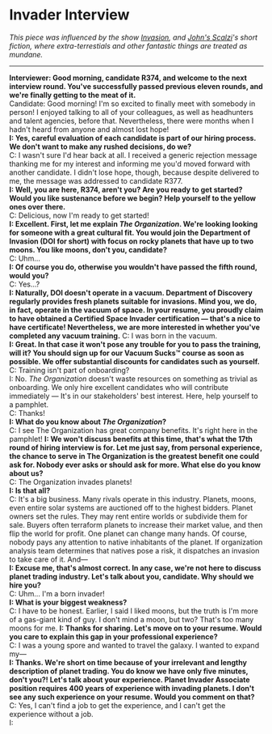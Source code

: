 # Invader Interview

*This piece was influenced by the show [Invasion](https://en.wikipedia.org/wiki/Invasion_(2021_TV_series)), and [John's Scalzi](https://en.wikipedia.org/wiki/John_Scalzi)'s short fiction, where extra-terrestials and other fantastic things are treated as mundane.*

---

**Interviewer: Good morning, candidate R374, and welcome to the next interview round. You've successfully passed previous eleven rounds, and we're finally getting to the meat of it.**  
Candidate: Good morning! I'm so excited to finally meet with somebody in person! I enjoyed talking to all of your colleagues, as well as headhunters and talent agencies, before that. Nevertheless, there were months when I hadn't heard from anyone and almost lost hope!  
**I: Yes, careful evaluation of each candidate is part of our hiring process. We don't want to make any rushed decisions, do we?**  
C: I wasn't sure I'd hear back at all. I received a generic rejection message thanking me for my interest and informing me you'd moved forward with another candidate. I didn't lose hope, though, because despite delivered to me, the message was addressed to candidate R377.  
**I: Well, you are here, R374, aren't you? Are you ready to get started? Would you like sustenance before we begin? Help yourself to the yellow ones over there.**  
C: Delicious, now I'm ready to get started!  
**I: Excellent. First, let me explain *The Organization*. We're looking looking for someone with a great cultural fit. You would join the Department of Invasion (DOI for short) with focus on rocky planets that have up to two moons. You like moons, don't you, candidate?**  
C: Uhm…  
**I: Of course you do, otherwise you wouldn't have passed the fifth round, would you?**  
C: Yes…?  
**I: Naturally, DOI doesn't operate in a vacuum. Department of Discovery regularly provides fresh planets suitable for invasions. Mind you, we do, in fact, operate in the vacuum of space. In your resume, you proudly claim to have obtained a Certified Space Invader certification — that's a nice to have certificate! Nevertheless, we are more interested in whether you've completed any vacuum training.**
C: I was born in the vacuum.  
**I: Great. In that case it won't pose any trouble for you to pass the training, will it? You should sign up for our Vacuum Sucks™ course as soon as possible. We offer substantial discounts for candidates such as yourself.** 
C: Training isn't part of onboarding?  
I: No. *The Organization* doesn't waste resources on something as trivial as onboarding. We only hire excellent candidates who will contribute immediately — It's in our stakeholders' best interest. Here, help yourself to a pamphlet.  
C: Thanks!  
**I: What do you know about *The Organization*?**  
C: I see The Organization has great company benefits. It's right here in the pamphlet! 
**I: We won't discuss benefits at this time, that's what the 17th round of hiring interview is for. Let me just say, from personal experience, the chance to serve in The Organization is the greatest benefit one could ask for. Nobody ever asks or should ask for more. What else do you know about us?**  
C: The Organization invades planets!  
**I: Is that all?**  
C: It's a big business. Many rivals operate in this industry. Planets, moons, even entire solar systems are auctioned off to the highest bidders. Planet owners set the rules. They may rent entire worlds or subdivide them for sale. Buyers often terraform planets to increase their market value, and then flip the world for profit. One planet can change many hands. Of course, nobody pays any attention to native inhabitants of the planet. If organization analysis team determines that natives pose a risk, it dispatches an invasion to take care of it. And—  
**I: Excuse me, that's almost correct. In any case, we're not here to discuss planet trading industry. Let's talk about you, candidate. Why should we hire you?**  
C: Uhm… I'm a born invader!  
**I: What is your biggest weakness?**  
C: I have to be honest. Earlier, I said I liked moons, but the truth is I'm more of a gas-giant kind of guy. I don't mind a moon, but two? That's too many moons for me. 
**I: Thanks for sharing. Let's move on to your resume. Would you care to explain this gap in your professional experience?**  
C: I was a young spore and wanted to travel the galaxy. I wanted to expand my—  
**I: Thanks. We're short on time because of your irrelevant and lengthy description of planet trading. You do know we have only five minutes, don't you?! Let's talk about your experience. Planet Invader Associate position requires 400 years of experience with invading planets. I don't see any such experience on your resume. Would you comment on that?**  
C: Yes, I can't find a job to get the experience, and I can't get the experience without a job.  
I:    


